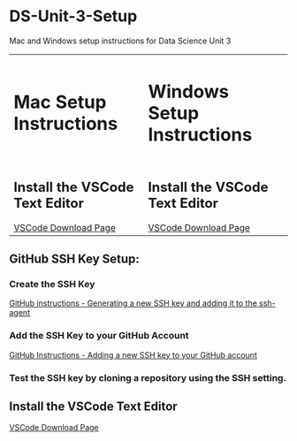 # DS-Unit-3-Setup
Mac and Windows setup instructions for Data Science Unit 3


<table border="0">
 <tr>
  <td><h1>Mac Setup Instructions</h1></td>
  <td><h1>Windows Setup Instructions</h1></td>
 </tr>
 <tr>
  <td><h2>Install the VSCode Text Editor</h2><a href="https://code.visualstudio.com/download">VSCode Download Page</a>
  <td><h2>Install the VSCode Text Editor</h2><a href="https://code.visualstudio.com/download">VSCode Download Page</a>
 </tr>
</table>

## GitHub SSH Key Setup:

### Create the SSH Key

[GitHub instructions - Generating a new SSH key and adding it to the ssh-agent](https://docs.github.com/en/authentication/connecting-to-github-with-ssh/generating-a-new-ssh-key-and-adding-it-to-the-ssh-agent)

### Add the SSH Key to your GitHub Account

[GitHub Instructions - Adding a new SSH key to your GitHub account](https://docs.github.com/en/authentication/connecting-to-github-with-ssh/adding-a-new-ssh-key-to-your-github-account)

### Test the SSH key by cloning a repository using the SSH setting.

## Install the VSCode Text Editor

[VSCode Download Page](https://code.visualstudio.com/download)
